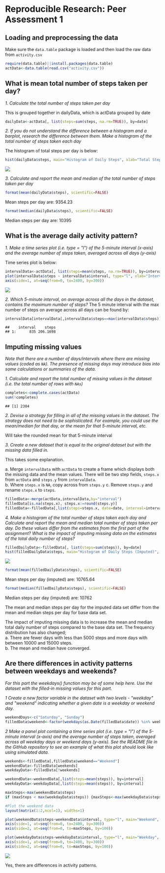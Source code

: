 # Reproducible Research: Peer Assessment 1

## Loading and preprocessing the data

Make sure the `data.table` package is loaded and then load the raw data from `activity.csv`  


```r
require(data.table)||install.packages(data.table)
actData<-data.table(read.csv("activity.csv"))
```

## What is mean total number of steps taken per day?


*1.  Calculate the total number of steps taken per day*  

This is grouped together in dailyData, which is actData grouped by date

```r
dailyData<-actData[, list(steps=sum(steps, na.rm=TRUE)), by=date]
```

*2.  If you do not understand the difference between a histogram and a barplot, research the difference between them. Make a histogram of the total number of steps taken each day*

The histogram of total steps per day is below:


```r
hist(dailyData$steps, main="Histogram of Daily Steps", xlab="Total Steps per Day")
```

![](PA1_template_files/figure-html/unnamed-chunk-3-1.png) 


*3.  Calculate and report the mean and median of the total number of steps taken per day*


```r
format(mean(dailyData$steps), scientific=FALSE)
```

Mean steps per day are: 9354.23


```r
format(median(dailyData$steps), scientific=FALSE)
```

Median steps per day are: 10395


## What is the average daily activity pattern?

*1. Make a time series plot (i.e. type = "l") of the 5-minute interval (x-axis) and the average number of steps taken, averaged across all days (y-axis)*

Time series plot is below:  

```r
intervalData<-actData[, list(steps=mean(steps, na.rm=TRUE)), by=interval]
plot(intervalData$steps ~ intervalData$interval, type="l", xlab="Interval", ylab="Steps", xaxt="n")
axis(side=1, at=seq(from=0, to=2400, by=300))
```

![](PA1_template_files/figure-html/unnamed-chunk-6-1.png) 

*2. Which 5-minute interval, on average across all the days in the dataset, contains the maximum number of steps?*
The 5 minute interval with the max number of steps on average across all days can be found by:

```r
intervalData[intervalData[,intervalData$steps==max(intervalData$steps)]]
```

```
##    interval    steps
## 1:      835 206.1698
```

## Imputing missing values
*Note that there are a number of days/intervals where there are missing values (coded as `NA`). The presence of missing days may introduce bias into some calculations or summaries of the data.*

*1. Calculate and report the total number of missing values in the dataset (i.e. the total number of rows with `NAs`)*


```r
completes<-complete.cases(actData)
sum(!completes)
```

```
## [1] 2304
```


*2. Devise a strategy for filling in all of the missing values in the dataset. The strategy does not need to be sophisticated. For example, you could use the mean/median for that day, or the mean for that 5-minute interval, etc.*

Will take the rounded mean for that 5-minute interval

*3. Create a new dataset that is equal to the original dataset but with the missing data filled in.*

This takes some explanation.  

a. Merge `intervalData` with `actData` to create a frame which displays both the missing data and the mean values.  There will be two step fields, `steps.x` from `actData` and `steps.y` from `intervalData`.  
b. Where `steps.x` is `NA`, copy across from `steps.y`
c. Remove `steps.y` and rename `steps.x` to `steps`.


```r
filledData<-merge(actData,intervalData,by="interval")
filledData[is.na(steps.x), steps.x:=round(steps.y)]
filledData<-filledData[,list(steps=steps.x, date=date, interval=interval)]
```

*4. Make a histogram of the total number of steps taken each day and Calculate and report the mean and median total number of steps taken per day. Do these values differ from the estimates from the first part of the assignment? What is the impact of imputing missing data on the estimates of the total daily number of steps?*


```r
filledDailyData<-filledData[, list(steps=sum(steps)), by=date]
hist(filledDailyData$steps, main="Histogram of Daily Steps (Imputed)", xlab="Total Steps per Day (Imputed)")
```

![](PA1_template_files/figure-html/unnamed-chunk-10-1.png) 


```r
format(mean(filledDailyData$steps), scientific=FALSE)
```

Mean steps per day (imputed) are: 10765.64


```r
format(median(filledDailyData$steps), scientific=FALSE)
```

Median steps per day (imputed) are: 10762

The mean and median steps per day for the imputed data set differ from the mean and median steps per day for base data set.  

The impact of imputing missing data is to increase the mean and median total daily number of steps compared to the base data set.  The frequency distribution has also changed;  
a.  There are fewer days with less than 5000 steps and more days with between 10000 and 15000 steps.  
b.  The mean and median have converged.  

## Are there differences in activity patterns between weekdays and weekends?

*For this part the weekdays() function may be of some help here. Use the dataset with the filled-in missing values for this part.*

*1  Create a new factor variable in the dataset with two levels - "weekday" and "weekend" indicating whether a given date is a weekday or weekend day.*


```r
weekendDays<-c("Saturday", "Sunday")
filledData$weekend<-factor(weekdays(as.Date(filledData$date)) %in% weekendDays, levels=c(TRUE, FALSE), labels=c("Weekend", "Weekday"))
```

*2  Make a panel plot containing a time series plot (i.e. type = "l") of the 5-minute interval (x-axis) and the average number of steps taken, averaged across all weekday days or weekend days (y-axis). See the README file in the GitHub repository to see an example of what this plot should look like using simulated data.*


```r
weekends<-filledData[,filledData$weekend=="Weekend"]
weekendData<-filledData[weekends]
weekdayData<-filledData[!weekends]

weekendData<-weekendData[,list(steps=mean(steps)), by=interval]
weekdayData<-weekdayData[,list(steps=mean(steps)), by=interval]

maxSteps<-max(weekendData$steps)
if (maxSteps < max(weekdayData$steps)) {maxSteps<-max(weekdayData$steps)}

#Plot the weekend data
layout(matrix(1:2,ncol=1), widths=1)

plot(weekendData$steps~weekendData$interval, type="l", main="Weekend", xlab="Interval", ylab="Steps", xaxt="n", yaxt="n", ylim=c(0,maxSteps))
axis(side=1, at=seq(from=0, to=2400, by=300))
axis(side=2, at=seq(from=0, to=maxSteps, by=100))

plot(weekdayData$steps~weekdayData$interval, type="l", main="Weekday", xlab="Interval", ylab="Steps", xaxt="n", yaxt="n", ylim=c(0,maxSteps))
axis(side=1, at=seq(from=0, to=2400, by=300))
axis(side=2, at=seq(from=0, to=maxSteps, by=100))
```

![](PA1_template_files/figure-html/unnamed-chunk-14-1.png) 

Yes, there are differences in activity patterns.
